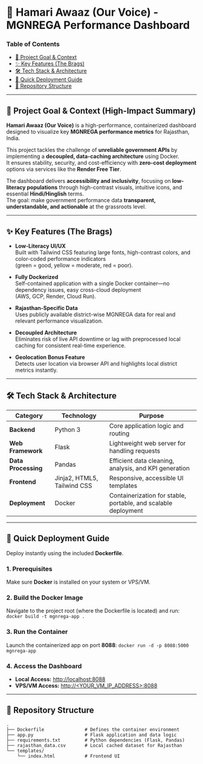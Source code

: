 # 📢 Hamari Awaaz (Our Voice) - MGNREGA Performance Dashboard

### Table of Contents
- [🎯 Project Goal & Context](#-project-goal--context-high-impact-summary)
- [✨ Key Features (The Brags)](#-key-features-the-brags)
- [🛠️ Tech Stack & Architecture](#️-tech-stack--architecture)
- [🚀 Quick Deployment Guide](#-quick-deployment-guide)
- [📂 Repository Structure](#-repository-structure)

---

## 🎯 Project Goal & Context (High-Impact Summary)

**Hamari Awaaz (Our Voice)** is a high-performance, containerized dashboard designed to visualize key **MGNREGA performance metrics** for Rajasthan, India.  

This project tackles the challenge of **unreliable government APIs** by implementing a **decoupled, data-caching architecture** using Docker.  
It ensures stability, security, and cost-efficiency with **zero-cost deployment** options via services like the **Render Free Tier**.

The dashboard delivers **accessibility and inclusivity**, focusing on **low-literacy populations** through high-contrast visuals, intuitive icons, and essential **Hindi/Hinglish** terms.  
The goal: make government performance data **transparent, understandable, and actionable** at the grassroots level.

---

## ✨ Key Features (The Brags)

- **Low-Literacy UI/UX**  
  Built with Tailwind CSS featuring large fonts, high-contrast colors, and color-coded performance indicators  
  (green = good, yellow = moderate, red = poor).

- **Fully Dockerized**  
  Self-contained application with a single Docker container—no dependency issues, easy cross-cloud deployment  
  (AWS, GCP, Render, Cloud Run).

- **Rajasthan-Specific Data**  
  Uses publicly available district-wise MGNREGA data for real and relevant performance visualization.

- **Decoupled Architecture**  
  Eliminates risk of live API downtime or lag with preprocessed local caching for consistent real-time experience.

- **Geolocation Bonus Feature**  
  Detects user location via browser API and highlights local district metrics instantly.

---

## 🛠️ Tech Stack & Architecture

| Category         | Technology               | Purpose                                                       |
|------------------|---------------------------|---------------------------------------------------------------|
| **Backend**      | Python 3                 | Core application logic and routing                            |
| **Web Framework**| Flask                    | Lightweight web server for handling requests                  |
| **Data Processing** | Pandas               | Efficient data cleaning, analysis, and KPI generation         |
| **Frontend**     | Jinja2, HTML5, Tailwind CSS | Responsive, accessible UI templates                         |
| **Deployment**   | Docker                   | Containerization for stable, portable, and scalable deployment |

---

## 🚀 Quick Deployment Guide

Deploy instantly using the included **Dockerfile**.

### 1. Prerequisites
Make sure **Docker** is installed on your system or VPS/VM.

### 2. Build the Docker Image
Navigate to the project root (where the Dockerfile is located) and run:
```docker build -t mgnrega-app .```

### 3. Run the Container
Launch the containerized app on port **8088**:
```docker run -d -p 8088:5000 mgnrega-app```


### 4. Access the Dashboard
- **Local Access:** [http://localhost:8088](http://localhost:8088)  
- **VPS/VM Access:** [http://<YOUR_VM_IP_ADDRESS>:8088](http://<YOUR_VM_IP_ADDRESS>:8088)

---

## 📂 Repository Structure
```
.
├── Dockerfile               # Defines the container environment
├── app.py                   # Flask application and data logic
├── requirements.txt         # Python dependencies (Flask, Pandas)
├── rajasthan_data.csv       # Local cached dataset for Rajasthan
└── templates/
    └── index.html           # Frontend UI
```
